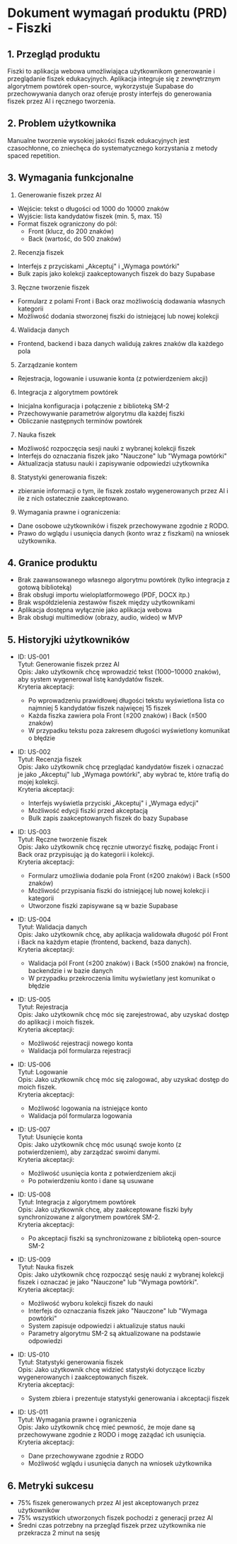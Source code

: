 # Dokument wymagań produktu (PRD) - Fiszki

## 1. Przegląd produktu
Fiszki to aplikacja webowa umożliwiająca użytkownikom generowanie i przeglądanie fiszek edukacyjnych. Aplikacja integruje się z zewnętrznym algorytmem powtórek open-source, wykorzystuje Supabase do przechowywania danych oraz oferuje prosty interfejs do generowania fiszek przez AI i ręcznego tworzenia.

## 2. Problem użytkownika
Manualne tworzenie wysokiej jakości fiszek edukacyjnych jest czasochłonne, co zniechęca do systematycznego korzystania z metody spaced repetition.

## 3. Wymagania funkcjonalne
1. Generowanie fiszek przez AI
  - Wejście: tekst o długości od 1000 do 10000 znaków
  - Wyjście: lista kandydatów fiszek (min. 5, max. 15)
  - Format fiszek ograniczony do pól:
    - Front (klucz, do 200 znaków)
    - Back (wartość, do 500 znaków)

2. Recenzja fiszek
  - Interfejs z przyciskami „Akceptuj" i „Wymaga powtórki"
  - Bulk zapis jako kolekcji zaakceptowanych fiszek do bazy Supabase

3. Ręczne tworzenie fiszek
  - Formularz z polami Front i Back oraz możliwością dodawania własnych kategorii
  - Możliwość dodania stworzonej fiszki do istniejącej lub nowej kolekcji

4. Walidacja danych
  - Frontend, backend i baza danych walidują zakres znaków dla każdego pola

5. Zarządzanie kontem
  - Rejestracja, logowanie i usuwanie konta (z potwierdzeniem akcji)

6. Integracja z algorytmem powtórek
  - Inicjalna konfiguracja i połączenie z biblioteką SM-2
  - Przechowywanie parametrów algorytmu dla każdej fiszki
  - Obliczanie następnych terminów powtórek

7. Nauka fiszek
  - Możliwość rozpoczęcia sesji nauki z wybranej kolekcji fiszek
  - Interfejs do oznaczania fiszek jako "Nauczone" lub "Wymaga powtórki"
  - Aktualizacja statusu nauki i zapisywanie odpowiedzi użytkownika

8. Statystyki generowania fiszek:
  - zbieranie informacji o tym, ile fiszek zostało wygenerowanych przez AI i ile z nich ostatecznie zaakceptowano.

9. Wymagania prawne i ograniczenia:
  - Dane osobowe użytkowników i fiszek przechowywane zgodnie z RODO.
  - Prawo do wglądu i usunięcia danych (konto wraz z fiszkami) na wniosek użytkownika.

## 4. Granice produktu
- Brak zaawansowanego własnego algorytmu powtórek (tylko integracja z gotową biblioteką)
- Brak obsługi importu wieloplatformowego (PDF, DOCX itp.)
- Brak współdzielenia zestawów fiszek między użytkownikami
- Aplikacja dostępna wyłącznie jako aplikacja webowa
- Brak obsługi multimediów (obrazy, audio, wideo) w MVP

## 5. Historyjki użytkowników

- ID: US-001  
  Tytuł: Generowanie fiszek przez AI  
  Opis: Jako użytkownik chcę wprowadzić tekst (1000–10000 znaków), aby system wygenerował listę kandydatów fiszek.  
  Kryteria akceptacji:  
  - Po wprowadzeniu prawidłowej długości tekstu wyświetlona lista co najmniej 5 kandydatów fiszek najwięcej 15 fiszek
  - Każda fiszka zawiera pola Front (≤200 znaków) i Back (≤500 znaków)  
  - W przypadku tekstu poza zakresem długości wyświetlony komunikat o błędzie

- ID: US-002  
  Tytuł: Recenzja fiszek  
  Opis: Jako użytkownik chcę przeglądać kandydatów fiszek i oznaczać je jako „Akceptuj" lub „Wymaga powtórki", aby wybrać te, które trafią do mojej kolekcji.  
  Kryteria akceptacji:  
  - Interfejs wyświetla przyciski „Akceptuj" i „Wymaga edycji"  
  - Możliwość edycji fiszki przed akceptacją  
  - Bulk zapis zaakceptowanych fiszek do bazy Supabase

- ID: US-003  
  Tytuł: Ręczne tworzenie fiszek  
  Opis: Jako użytkownik chcę ręcznie utworzyć fiszkę, podając Front i Back oraz przypisując ją do kategorii i kolekcji.  
  Kryteria akceptacji:  
  - Formularz umożliwia dodanie pola Front (≤200 znaków) i Back (≤500 znaków)  
  - Możliwość przypisania fiszki do istniejącej lub nowej kolekcji i kategorii  
  - Utworzone fiszki zapisywane są w bazie Supabase

- ID: US-004  
  Tytuł: Walidacja danych  
  Opis: Jako użytkownik chcę, aby aplikacja walidowała długość pól Front i Back na każdym etapie (frontend, backend, baza danych).  
  Kryteria akceptacji:  
  - Walidacja pól Front (≤200 znaków) i Back (≤500 znaków) na froncie, backendzie i w bazie danych  
  - W przypadku przekroczenia limitu wyświetlany jest komunikat o błędzie

- ID: US-005  
  Tytuł: Rejestracja  
  Opis: Jako użytkownik chcę móc się zarejestrować, aby uzyskać dostęp do aplikacji i moich fiszek.  
  Kryteria akceptacji:  
  - Możliwość rejestracji nowego konta  
  - Walidacja pól formularza rejestracji

- ID: US-006  
  Tytuł: Logowanie  
  Opis: Jako użytkownik chcę móc się zalogować, aby uzyskać dostęp do moich fiszek.  
  Kryteria akceptacji:  
  - Możliwość logowania na istniejące konto  
  - Walidacja pól formularza logowania

- ID: US-007  
  Tytuł: Usunięcie konta  
  Opis: Jako użytkownik chcę móc usunąć swoje konto (z potwierdzeniem), aby zarządzać swoimi danymi.  
  Kryteria akceptacji:  
  - Możliwość usunięcia konta z potwierdzeniem akcji  
  - Po potwierdzeniu konto i dane są usuwane

- ID: US-008  
  Tytuł: Integracja z algorytmem powtórek  
  Opis: Jako użytkownik chcę, aby zaakceptowane fiszki były synchronizowane z algorytmem powtórek SM-2.  
  Kryteria akceptacji:  
  - Po akceptacji fiszki są synchronizowane z biblioteką open-source SM-2

- ID: US-009  
  Tytuł: Nauka fiszek  
  Opis: Jako użytkownik chcę rozpocząć sesję nauki z wybranej kolekcji fiszek i oznaczać je jako "Nauczone" lub "Wymaga powtórki".  
  Kryteria akceptacji:  
  - Możliwość wyboru kolekcji fiszek do nauki
  - Interfejs do oznaczania fiszek jako "Nauczone" lub "Wymaga powtórki"
  - System zapisuje odpowiedzi i aktualizuje status nauki
  - Parametry algorytmu SM-2 są aktualizowane na podstawie odpowiedzi

- ID: US-010  
  Tytuł: Statystyki generowania fiszek  
  Opis: Jako użytkownik chcę widzieć statystyki dotyczące liczby wygenerowanych i zaakceptowanych fiszek.  
  Kryteria akceptacji:  
  - System zbiera i prezentuje statystyki generowania i akceptacji fiszek

- ID: US-011  
  Tytuł: Wymagania prawne i ograniczenia  
  Opis: Jako użytkownik chcę mieć pewność, że moje dane są przechowywane zgodnie z RODO i mogę zażądać ich usunięcia.  
  Kryteria akceptacji:  
  - Dane przechowywane zgodnie z RODO  
  - Możliwość wglądu i usunięcia danych na wniosek użytkownika

## 6. Metryki sukcesu
- 75% fiszek generowanych przez AI jest akceptowanych przez użytkowników  
- 75% wszystkich utworzonych fiszek pochodzi z generacji przez AI  
- Średni czas potrzebny na przegląd fiszek przez użytkownika nie przekracza 2 minut na sesję
